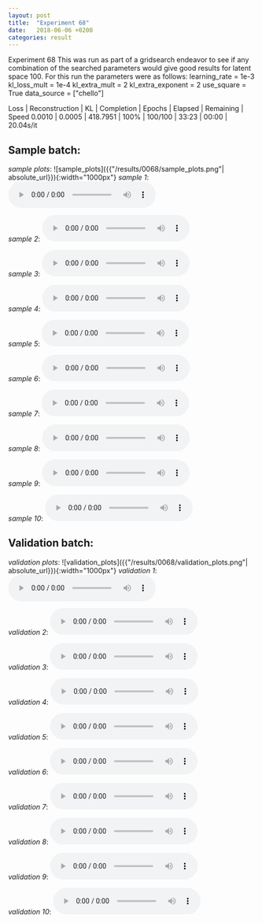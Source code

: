 ```yaml
---
layout: post
title:  "Experiment 68"
date:   2018-06-06 +0200
categories: result
---
```

Experiment 68
This was run as part of a gridsearch endeavor to see if any combination of the searched parameters would give good results for latent space 100.
For this run the parameters were as follows:
learning_rate = 1e-3
kl_loss_mult = 1e-4
kl_extra_mult = 2
kl_extra_exponent = 2
use_square = True
data_source = ["chello"]

Loss | Reconstruction | KL | Completion | Epochs | Elapsed | Remaining | Speed
0.0010 | 0.0005 | 418.7951 | 100% | 100/100 | 33:23 | 00:00 | 20.04s/it



## **Sample batch**:
_sample plots_:
![sample_plots]({{"/results/0068/sample_plots.png"| absolute_url}}){:width="1000px"}
_sample 1_:
<audio src="/ResultsOverview/results/0068/sample_1.wav" controls preload></audio>

_sample 2_:
<audio src="/ResultsOverview/results/0068/sample_2.wav" controls preload></audio>

_sample 3_:
<audio src="/ResultsOverview/results/0068/sample_3.wav" controls preload></audio>

_sample 4_:
<audio src="/ResultsOverview/results/0068/sample_4.wav" controls preload></audio>

_sample 5_:
<audio src="/ResultsOverview/results/0068/sample_5.wav" controls preload></audio>

_sample 6_:
<audio src="/ResultsOverview/results/0068/sample_6.wav" controls preload></audio>

_sample 7_:
<audio src="/ResultsOverview/results/0068/sample_7.wav" controls preload></audio>

_sample 8_:
<audio src="/ResultsOverview/results/0068/sample_8.wav" controls preload></audio>

_sample 9_:
<audio src="/ResultsOverview/results/0068/sample_9.wav" controls preload></audio>

_sample 10_:
<audio src="/ResultsOverview/results/0068/sample_10.wav" controls preload></audio>

## **Validation batch**:
_validation plots_:
![validation_plots]({{"/results/0068/validation_plots.png"| absolute_url}}){:width="1000px"}
_validation 1_:
<audio src="/ResultsOverview/results/0068/validation_1.wav" controls preload></audio>

_validation 2_:
<audio src="/ResultsOverview/results/0068/validation_2.wav" controls preload></audio>

_validation 3_:
<audio src="/ResultsOverview/results/0068/validation_3.wav" controls preload></audio>

_validation 4_:
<audio src="/ResultsOverview/results/0068/validation_4.wav" controls preload></audio>

_validation 5_:
<audio src="/ResultsOverview/results/0068/validation_5.wav" controls preload></audio>

_validation 6_:
<audio src="/ResultsOverview/results/0068/validation_6.wav" controls preload></audio>

_validation 7_:
<audio src="/ResultsOverview/results/0068/validation_7.wav" controls preload></audio>

_validation 8_:
<audio src="/ResultsOverview/results/0068/validation_8.wav" controls preload></audio>

_validation 9_:
<audio src="/ResultsOverview/results/0068/validation_9.wav" controls preload></audio>

_validation 10_:
<audio src="/ResultsOverview/results/0068/validation_10.wav" controls preload></audio>
